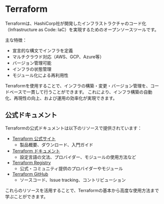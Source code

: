 # Terraform
Terraformは、HashiCorp社が開発したインフラストラクチャのコード化（Infrastructure as Code: IaC）を実現するためのオープンソースツールです。

主な特徴：

- 宣言的な構文でインフラを定義
- マルチクラウド対応（AWS、GCP、Azure等）
- バージョン管理可能
- インフラの状態管理
- モジュール化による再利用性

Terraformを使用することで、インフラの構築・変更・バージョン管理を、コードベースで一貫して行うことができます。
これにより、インフラ構築の自動化、再現性の向上、および運用の効率化が実現できます。

## 公式ドキュメント

Terraformの公式ドキュメントは以下のリソースで提供されています：

- [Terraform 公式サイト](https://www.terraform.io/)
  - 製品概要、ダウンロード、入門ガイド
- [Terraform ドキュメント](https://developer.hashicorp.com/terraform/docs)
  - 設定言語の文法、プロバイダー、モジュールの使用方法など
- [Terraform Registry](https://registry.terraform.io/)
  - 公式・コミュニティ提供のプロバイダーやモジュール
- [Terraform GitHub](https://github.com/hashicorp/terraform)
  - ソースコード、Issue tracking、コントリビューション

これらのリソースを活用することで、Terraformの基本から高度な使用方法まで学ぶことができます。
